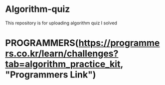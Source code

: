 # Algorithm-quiz
This repository is for uploading algorithm quiz I solved

# PROGRAMMERS(https://programmers.co.kr/learn/challenges?tab=algorithm_practice_kit, "Programmers Link")
